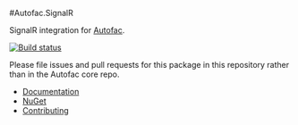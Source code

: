 #Autofac.SignalR

SignalR integration for [Autofac](http://autofac.org).

[![Build status](https://ci.appveyor.com/api/projects/status/b90fy9gig8jxcq2g?svg=true)](https://ci.appveyor.com/project/Autofac/autofac-signalr)

Please file issues and pull requests for this package in this repository rather than in the Autofac core repo.

- [Documentation](http://autofac.readthedocs.org/en/latest/integration/signalr.html)
- [NuGet](https://www.nuget.org/packages/Autofac.SignalR2/)
- [Contributing](http://autofac.readthedocs.org/en/latest/contributors.html)